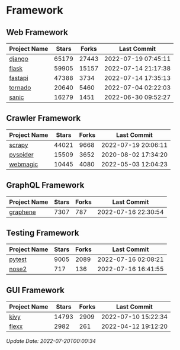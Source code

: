 # Framework

## Web Framework
| Project Name | Stars | Forks | Last Commit |
| ------------ | ----- | ----- | ----------- |
| [django](https://github.com/django/django) | 65179 | 27443 | 2022-07-19 07:45:11 |
| [flask](https://github.com/pallets/flask) | 59905 | 15157 | 2022-07-14 21:17:38 |
| [fastapi](https://github.com/tiangolo/fastapi) | 47388 | 3734 | 2022-07-14 17:35:13 |
| [tornado](https://github.com/tornadoweb/tornado) | 20640 | 5460 | 2022-07-04 02:22:03 |
| [sanic](https://github.com/sanic-org/sanic) | 16279 | 1451 | 2022-06-30 09:52:27 |

## Crawler Framework
| Project Name | Stars | Forks | Last Commit |
| ------------ | ----- | ----- | ----------- |
| [scrapy](https://github.com/scrapy/scrapy) | 44021 | 9668 | 2022-07-19 20:06:11 |
| [pyspider](https://github.com/binux/pyspider) | 15509 | 3652 | 2020-08-02 17:34:20 |
| [webmagic](https://github.com/code4craft/webmagic) | 10445 | 4080 | 2022-05-03 12:04:23 |

## GraphQL Framework
| Project Name | Stars | Forks | Last Commit |
| ------------ | ----- | ----- | ----------- |
| [graphene](https://github.com/graphql-python/graphene) | 7307 | 787 | 2022-07-16 22:30:54 |

## Testing Framework
| Project Name | Stars | Forks | Last Commit |
| ------------ | ----- | ----- | ----------- |
| [pytest](https://github.com/pytest-dev/pytest) | 9005 | 2089 | 2022-07-16 02:08:21 |
| [nose2](https://github.com/nose-devs/nose2) | 717 | 136 | 2022-07-16 16:41:55 |

## GUI Framework
| Project Name | Stars | Forks | Last Commit |
| ------------ | ----- | ----- | ----------- |
| [kivy](https://github.com/kivy/kivy) | 14793 | 2909 | 2022-07-10 15:22:34 |
| [flexx](https://github.com/flexxui/flexx) | 2982 | 261 | 2022-04-12 19:12:20 |

*Update Date: 2022-07-20T00:00:34*